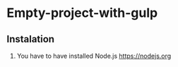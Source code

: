# Empty-project-with-gulp

## Instalation 

1. You have to have installed Node.js https://nodejs.org
